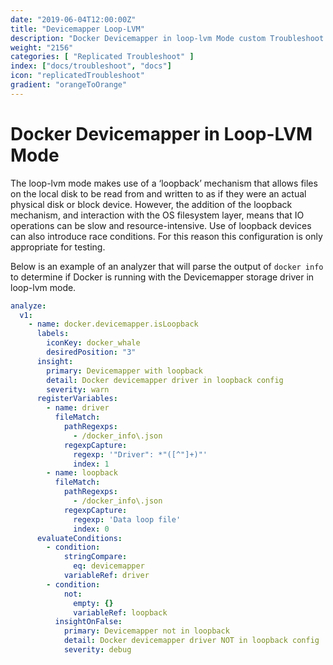 ```yaml
---
date: "2019-06-04T12:00:00Z"
title: "Devicemapper Loop-LVM"
description: "Docker Devicemapper in loop-lvm Mode custom Troubleshoot Analyzer example"
weight: "2156"
categories: [ "Replicated Troubleshoot" ]
index: ["docs/troubleshoot", "docs"]
icon: "replicatedTroubleshoot"
gradient: "orangeToOrange"
---
```


# Docker Devicemapper in Loop-LVM Mode

The loop-lvm mode makes use of a ‘loopback’ mechanism that allows files on the local disk to be read from and written to as if they were an actual physical disk or block device. However, the addition of the loopback mechanism, and interaction with the OS filesystem layer, means that IO operations can be slow and resource-intensive. Use of loopback devices can also introduce race conditions. For this reason this configuration is only appropriate for testing.

Below is an example of an analyzer that will parse the output of `docker info` to determine if Docker is running with the Devicemapper storage driver in loop-lvm mode.

```yaml
analyze:
  v1:
    - name: docker.devicemapper.isLoopback
      labels:
        iconKey: docker_whale
        desiredPosition: "3"
      insight:
        primary: Devicemapper with loopback
        detail: Docker devicemapper driver in loopback config
        severity: warn
      registerVariables:
        - name: driver
          fileMatch:
            pathRegexps:
              - /docker_info\.json
            regexpCapture:
              regexp: '"Driver": *"([^"]+)"'
              index: 1
        - name: loopback
          fileMatch:
            pathRegexps:
              - /docker_info\.json
            regexpCapture:
              regexp: 'Data loop file'
              index: 0
      evaluateConditions:
        - condition:
            stringCompare:
              eq: devicemapper
            variableRef: driver
        - condition:
            not:
              empty: {}
              variableRef: loopback
          insightOnFalse:
            primary: Devicemapper not in loopback
            detail: Docker devicemapper driver NOT in loopback config
            severity: debug
```
